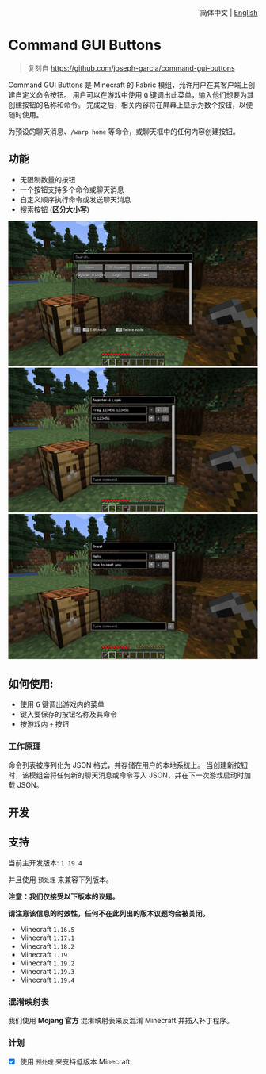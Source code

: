 <div align="right">
  简体中文
  |
  <a title="English" href="./README.md">English</a>
</div>

# Command GUI Buttons

> 复刻自 https://github.com/joseph-garcia/command-gui-buttons

Command GUI Buttons 是 Minecraft 的 Fabric 模组，允许用户在其客户端上创建自定义命令按钮。
用户可以在游戏中使用 <kbd>G</kbd> 键调出此菜单，输入他们想要为其创建按钮的名称和命令。
完成之后，相关内容将在屏幕上显示为数个按钮，以便随时使用。

为预设的聊天消息、`/warp home` 等命令，或聊天框中的任何内容创建按钮。

## 功能

- 无限制数量的按钮
- 一个按钮支持多个命令或聊天消息
- 自定义顺序执行命令或发送聊天消息
- 搜索按钮 (**区分大小写**)

![Main Page](./.github/preview/main_page.png)
![Command Edit](./.github/preview/command.png)
![Message Edit](.github/preview/message.png)

## 如何使用:

- 使用 <kbd>G</kbd> 键调出游戏内的菜单
- 键入要保存的按钮名称及其命令
- 按游戏内 `+` 按钮

### 工作原理

命令列表被序列化为 JSON 格式，并存储在用户的本地系统上。
当创建新按钮时，该模组会将任何新的聊天消息或命令写入 JSON，并在下一次游戏启动时加载 JSON。

## 开发

## 支持

当前主开发版本: `1.19.4`

并且使用 `预处理` 来兼容下列版本。

**注意：我们仅接受以下版本的议题。**

**请注意该信息的时效性，任何不在此列出的版本议题均会被关闭。**

- Minecraft `1.16.5`
- Minecraft `1.17.1`
- Minecraft `1.18.2`
- Minecraft `1.19`
- Minecraft `1.19.2`
- Minecraft `1.19.3`
- Minecraft `1.19.4`

### 混淆映射表

我们使用 **Mojang 官方** 混淆映射表来反混淆 Minecraft 并插入补丁程序。

### 计划

- [x] 使用 `预处理` 来支持低版本 Minecraft